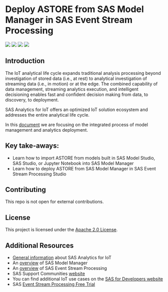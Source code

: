 # Deploy ASTORE from SAS Model Manager in SAS Event Stream Processing

<img src="https://img.shields.io/badge/Category-Model%20Deployment-blue"> <img src="https://img.shields.io/badge/Sub--Category-ASTORE-yellowgreen"> <img src="https://img.shields.io/badge/Difficulty-Intermediate-yellow"> <img src="https://img.shields.io/badge/Updated-March%202021-orange">

## Introduction

The IoT analytical life cycle expands traditional analysis processing beyond investigation of stored data (i.e., at rest) to analytical investigation of streaming data (i.e., in motion) or at the edge. The combined capability of data management, streaming analytics execution, and intelligent decisioning enables fast and confident decision making from data, to discovery, to deployment.

SAS Analytics for IoT offers an optimized IoT solution ecosystem and addresses the entire analytical life cycle.


In this [document](doc/Deploy_ASTORE_from_SAS_Model_Manager_in_SAS_Event_Stream_Processing.pdf) we are focusing on the integrated process of model management and analytics deployment.

## Key take-aways:

- Learn how to import ASTORE from models built in SAS Model Studio, SAS Studio, or Jupyter Notebook into SAS Model Manager
- Learn how to deploy ASTORE from SAS Model Manager in SAS Event Stream Processing Studio

## Contributing

This repo is not open for external contributions.

## License

This project is licensed under the [Apache 2.0 License](LICENSE).

## Additional Resources

* [General information](https://www.sas.com/en_us/software/analytics-iot.html) about SAS Analytics for IoT
* An [overview](https://go.documentation.sas.com/?cdcId=mdlmgrcdc&cdcVersion=v_004&docsetId=mdlmgrug&docsetTarget=titlepage.htm&locale=en) of SAS Model Manager
* An [overview](https://go.documentation.sas.com/?cdcId=espcdc&cdcVersion=v_006&docsetId=espov&docsetTarget=home.htm&locale=en) of SAS Event Stream Processing
* SAS Support Communities [website](https://communities.sas.com/)
* You can find additional IoT use cases on the [SAS for Developers website](https://developer.sas.com/guides/iot.html)
* SAS [Event Stream Processing Free Trial](https://www.sas.com/en_us/software/event-stream-processing.html)
